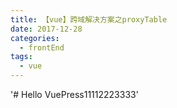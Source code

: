 ```yaml
---
title: 【vue】跨域解决方案之proxyTable
date: 2017-12-28
categories:
  - frontEnd
tags:
  - vue
---
```


'# Hello VuePress11112223333'
